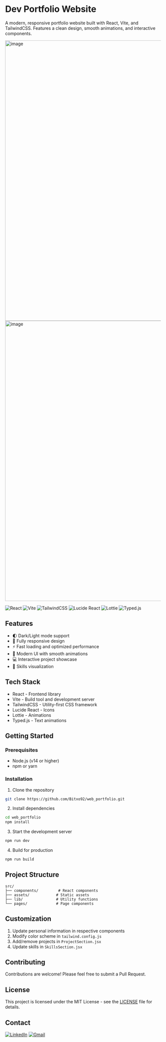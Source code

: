 # Dev Portfolio Website

A modern, responsive portfolio website built with React, Vite, and TailwindCSS. Features a clean design, smooth animations, and interactive components.



<img width="1899" height="903" alt="image" src="https://github.com/user-attachments/assets/a28390e8-00cc-4987-a2b9-b4ece43bd087" />



<img width="1902" height="903" alt="image" src="https://github.com/user-attachments/assets/5a7acd0e-7ce2-4f30-bfec-942d716beba5" />




![React](https://img.shields.io/badge/Built_with-React-61DAFB?logo=react&logoColor=white)
![Vite](https://img.shields.io/badge/Built_with-Vite-646CFF?logo=vite&logoColor=white)
![TailwindCSS](https://img.shields.io/badge/Styled_with-TailwindCSS-38B2AC?logo=tailwind-css&logoColor=white)
![Lucide React](https://img.shields.io/badge/Icons-Lucide_React-0A0A0A?logo=lucide&logoColor=white)
![Lottie](https://img.shields.io/badge/Animations-Lottie-00DDB3?logo=lottie&logoColor=white)
![Typed.js](https://img.shields.io/badge/Text_Animations-Typed.js-FF4088?logo=javascript&logoColor=white)

## Features

- 🌓 Dark/Light mode support
- 📱 Fully responsive design
- ⚡ Fast loading and optimized performance
- 🎨 Modern UI with smooth animations
- 💻 Interactive project showcase
- 🎯 Skills visualization

## Tech Stack

- React - Frontend library
- Vite - Build tool and development server
- TailwindCSS - Utility-first CSS framework
- Lucide React - Icons
- Lottie - Animations
- Typed.js - Text animations

## Getting Started

### Prerequisites

- Node.js (v14 or higher)
- npm or yarn

### Installation

1. Clone the repository

```bash
git clone https://github.com/Bitxo92/web_portfolio.git
```

2. Install dependencies

```bash
cd web_portfolio
npm install
```

3. Start the development server

```bash
npm run dev
```

4. Build for production

```bash
npm run build
```

## Project Structure

```
src/
├── components/         # React components
├── assets/            # Static assets
├── lib/               # Utility functions
└── pages/             # Page components
```

## Customization

1. Update personal information in respective components
2. Modify color scheme in `tailwind.config.js`
3. Add/remove projects in `ProjectSection.jsx`
4. Update skills in `SkillsSection.jsx`

## Contributing

Contributions are welcome! Please feel free to submit a Pull Request.

## License

This project is licensed under the MIT License - see the [LICENSE](LICENSE) file for details.

## Contact

[![LinkedIn](https://img.shields.io/badge/LinkedIn-0077B5?style=for-the-badge&logo=linkedin&logoColor=white)](https://www.linkedin.com/in/alejandro-m-pati%C3%B1o-garcia-41b000309/)
[![Gmail](https://img.shields.io/badge/Gmail-D14836?style=for-the-badge&logo=gmail&logoColor=white)](mailto:alexpatino1992@gmail.com)
